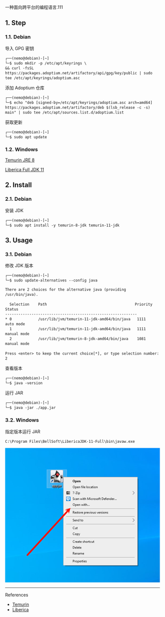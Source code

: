 一种面向跨平台的编程语言.111

## 1. Step

### 1.1. Debian

导入 GPG 密钥

```
┌──(nemo@debian)-[~]
└─$ sudo mkdir -p /etc/apt/keyrings \
&& curl -fsSL https://packages.adoptium.net/artifactory/api/gpg/key/public | sudo tee /etc/apt/keyrings/adoptium.asc
```

添加 Adoptium 仓库

```
┌──(nemo@debian)-[~]
└─$ echo "deb [signed-by=/etc/apt/keyrings/adoptium.asc arch=amd64] https://packages.adoptium.net/artifactory/deb $(lsb_release -c -s) main" | sudo tee /etc/apt/sources.list.d/adoptium.list
```

获取更新

```
┌──(nemo@debian)-[~]
└─$ sudo apt update
```

### 1.2. Windows

[Temurin JRE 8](https://adoptium.net/temurin/releases?version=8&os=any&arch=any)

[Liberica Full JDK 11](https://bell-sw.com/pages/downloads/#jdk-11-lts)

## 2. Install

### 2.1. Debian

安装 JDK

```
┌──(nemo@debian)-[~]
└─$ sudo apt install -y temurin-8-jdk temurin-11-jdk
```

## 3. Usage

### 3.1. Debian

修改 JDK 版本

```
┌──(nemo@debian)-[~]
└─$ sudo update-alternatives --config java
```

```shell
There are 2 choices for the alternative java (providing /usr/bin/java).

  Selection    Path                                        Priority   Status
------------------------------------------------------------
* 0            /usr/lib/jvm/temurin-11-jdk-amd64/bin/java   1111      auto mode
  1            /usr/lib/jvm/temurin-11-jdk-amd64/bin/java   1111      manual mode
  2            /usr/lib/jvm/temurin-8-jdk-amd64/bin/java    1081      manual mode

Press <enter> to keep the current choice[*], or type selection number: 2
```

查看版本

```
┌──(nemo@debian)-[~]
└─$ java -version
```

运行 JAR

```
┌──(nemo@debian)-[~]
└─$ java -jar ./app.jar
```

### 3.2. Windows

指定版本运行 JAR

```
C:\Program Files\BellSoft\LibericaJDK-11-Full\bin\javaw.exe
```

![切换版本运行](./../../../../images/Java/%E5%88%87%E6%8D%A2%E7%89%88%E6%9C%AC%E8%BF%90%E8%A1%8C.png)

---

References

- [Temurin](https://adoptium.net/temurin/releases)
- [Liberica](https://bell-sw.com/pages/downloads/)

